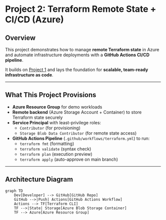 # Project 2: Terraform Remote State + CI/CD (Azure)

## Overview
This project demonstrates how to manage **remote Terraform state** in Azure and automate infrastructure deployments with a **GitHub Actions CI/CD pipeline**.  

It builds on [Project 1](../terraform-azure-vm-nginx) and lays the foundation for **scalable, team-ready infrastructure as code**.  

---

## What This Project Provisions
- **Azure Resource Group** for demo workloads
- **Remote backend** (Azure Storage Account + Container) to store Terraform state securely
- **Service Principal** with least-privilege roles:
  - `Contributor` (for provisioning)
  - `Storage Blob Data Contributor` (for remote state access)
- **GitHub Actions Pipeline** (`.github/workflows/terraform.yml`) to run:
  - `terraform fmt` (formatting)
  - `terraform validate` (syntax check)
  - `terraform plan` (execution preview)
  - `terraform apply` (auto-approve on main branch)

---

## Architecture Diagram
```mermaid
graph TD
    Dev[Developer] --> GitHub[GitHub Repo]
    GitHub -->|Push| Actions[GitHub Actions Workflow]
    Actions --> TF[Terraform CLI]
    TF -->|State| Storage[Azure Blob Storage Container]
    TF --> Azure[Azure Resource Group]
```

